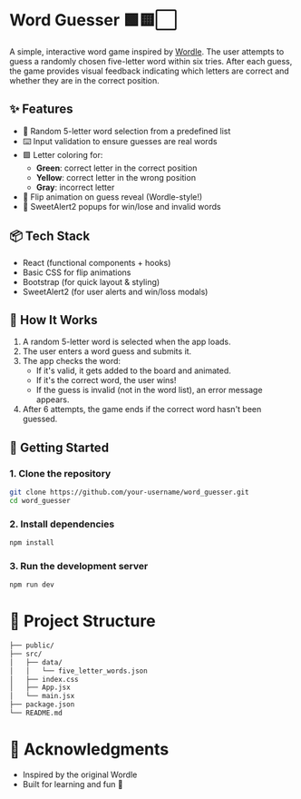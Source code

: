 # Word Guesser 🟩🟨⬜

A simple, interactive word game inspired by [Wordle](https://www.nytimes.com/games/wordle/index.html). The user attempts to guess a randomly chosen five-letter word within six tries. After each guess, the game provides visual feedback indicating which letters are correct and whether they are in the correct position.

## ✨ Features

- 🎯 Random 5-letter word selection from a predefined list
- ⌨️ Input validation to ensure guesses are real words
- 🟩 Letter coloring for:
  - **Green**: correct letter in the correct position
  - **Yellow**: correct letter in the wrong position
  - **Gray**: incorrect letter
- 🔄 Flip animation on guess reveal (Wordle-style!)
- 🚫 SweetAlert2 popups for win/lose and invalid words

## 📦 Tech Stack

- React (functional components + hooks)
- Basic CSS for flip animations
- Bootstrap (for quick layout & styling)
- SweetAlert2 (for user alerts and win/loss modals)

## 🧠 How It Works

1. A random 5-letter word is selected when the app loads.
2. The user enters a word guess and submits it.
3. The app checks the word:
   - If it's valid, it gets added to the board and animated.
   - If it's the correct word, the user wins!
   - If the guess is invalid (not in the word list), an error message appears.
4. After 6 attempts, the game ends if the correct word hasn't been guessed.

## 🚀 Getting Started

### 1. Clone the repository

```bash
git clone https://github.com/your-username/word_guesser.git
cd word_guesser
```

### 2. Install dependencies

```bash
npm install
```

### 3. Run the development server

```bash
npm run dev
```

# 📁 Project Structure

```bash
├── public/
├── src/
│   ├── data/
│   │   └── five_letter_words.json
│   ├── index.css
│   ├── App.jsx
│   └── main.jsx
├── package.json
└── README.md
```

# 🙌 Acknowledgments
- Inspired by the original Wordle
- Built for learning and fun 🎉
